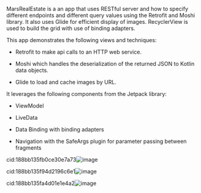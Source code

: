 MarsRealEstate is a an app that uses RESTful server and how to specify different endpoints and different query values using the Retrofit and Moshi library. It also uses Glide for efficient display of images. RecyclerView is used to build the grid with use of binding adapters. 

This app demonstrates the following views and techniques:

* Retrofit to make api calls to an HTTP web service.

* Moshi which handles the deserialization of the returned JSON to Kotlin data objects.

* Glide to load and cache images by URL.

It leverages the following components from the Jetpack library:

* ViewModel

* LiveData

* Data Binding with binding adapters

* Navigation with the SafeArgs plugin for parameter passing between fragments

cid:188bb135fb0ce30e7a73![image](https://github.com/utkarsh0869/RealEstateInMars/assets/44482062/6a237e70-6a7d-4ac5-9867-dbef4897df4b)

cid:188bb135f94d2196c6e1![image](https://github.com/utkarsh0869/RealEstateInMars/assets/44482062/11a69b52-5c97-4109-adcb-b162c2666853)

cid:188bb135fa4d01e1e4a2![image](https://github.com/utkarsh0869/RealEstateInMars/assets/44482062/4901440b-f5b7-4b97-94fd-2a253572c9e7)

